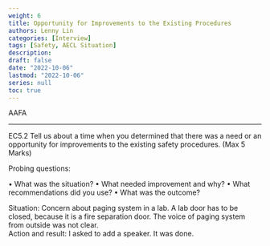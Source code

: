 ```yaml
---
weight: 6
title: Opportunity for Improvements to the Existing Procedures
authors: Lenny Lin
categories: [Interview]
tags: [Safety, AECL Situation]
description: 
draft: false
date: "2022-10-06"
lastmod: "2022-10-06"
series: null
toc: true
---
```

AAFA

<!--more-->
---

EC5.2	Tell us about a time when you determined that there was a need or an opportunity for improvements to the existing safety procedures. (Max 5 Marks)

Probing questions:

•	What was the situation?
•	What needed improvement and why?
•	What recommendations did you use?
•	What was the outcome?

Situation: Concern about paging system in a lab.
A lab door has to be closed, because it is a fire separation door. The voice of paging system from outside was not clear.  
Action and result: I asked to add a speaker.  It was done.
